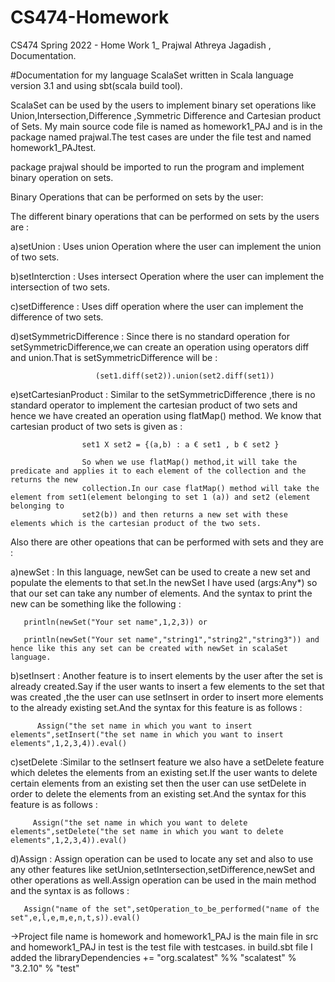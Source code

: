 # CS474-Homework


CS474 Spring 2022 - Home Work 1_ Prajwal Athreya Jagadish , Documentation.

#Documentation for my language ScalaSet written in Scala language version 3.1 and using sbt(scala build tool).

ScalaSet can be used by the users to implement binary set operations like Union,Intersection,Difference ,Symmetric Difference and Cartesian product of Sets. My main source code file is named as homework1_PAJ and is in the package named prajwal.The test cases are under the file test and named homework1_PAJtest.

package prajwal should be imported to run the program and implement binary operation on sets.

Binary Operations that can be performed on sets by the user:

The different binary operations that can be performed on sets by the users are :

a)setUnion : Uses union Operation where the user can implement the union of two sets.

b)setInterction : Uses intersect Operation where the user can implement the intersection of two sets.

c)setDifference : Uses diff operation where the user can implement the difference of two sets.

d)setSymmetricDifference : Since there is no standard operation for setSymmetricDifference,we can create an operation using operators diff and union.That is setSymmetricDifference will be :

                       (set1.diff(set2)).union(set2.diff(set1))
e)setCartesianProduct : Similar to the setSymmetricDifference ,there is no standard operator to implement the cartesian product of two sets and hence we have created an operation using flatMap() method. We know that cartesian product of two sets is given as :

                    set1 X set2 = {(a,b) : a € set1 , b € set2 }
                    
                    So when we use flatMap() method,it will take the predicate and applies it to each element of the collection and the returns the new
                    collection.In our case flatMap() method will take the element from set1(element belonging to set 1 (a)) and set2 (element belonging to 
                    set2(b)) and then returns a new set with these elements which is the cartesian product of the two sets.
Also there are other opeations that can be performed with sets and they are :

a)newSet : In this language, newSet can be used to create a new set and populate the elements to that set.In the newSet I have used (args:Any*) so that our set can take any number of elements. And the syntax to print the new can be something like the following :

       println(newSet("Your set name",1,2,3)) or
       
       println(newSet("Your set name","string1","string2","string3")) and hence like this any set can be created with newSet in scalaSet language.
b)setInsert : Another feature is to insert elements by the user after the set is already created.Say if the user wants to insert a few elements to the set that was created ,the the user can use setInsert in order to insert more elements to the already existing set.And the syntax for this feature is as follows :

          Assign("the set name in which you want to insert elements",setInsert("the set name in which you want to insert elements",1,2,3,4)).eval()
c)setDelete :Similar to the setInsert feature we also have a setDelete feature which deletes the elements from an existing set.If the user wants to delete certain elements from an existing set then the user can use setDelete in order to delete the elements from an existing set.And the syntax for this feature is as follows :

         Assign("the set name in which you want to delete elements",setDelete("the set name in which you want to delete elements",1,2,3,4)).eval()
d)Assign : Assign operation can be used to locate any set and also to use any other features like setUnion,setIntersection,setDifference,newSet and other operations as well.Assign operation can be used in the main method and the syntax is as follows :

       Assign("name of the set",setOperation_to_be_performed("name of the set",e,l,e,m,e,n,t,s)).eval()
->Project file name is homework and homework1_PAJ is the main file in src and homework1_PAJ in test is the test file with testcases. in build.sbt file I added the libraryDependencies += "org.scalatest" %% "scalatest" % "3.2.10" % "test"